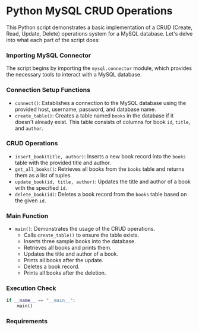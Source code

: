 # Python MySQL CRUD Operations

This Python script demonstrates a basic implementation of a CRUD (Create, Read, Update, Delete) operations system for a MySQL database. Let's delve into what each part of the script does:

### Importing MySQL Connector
The script begins by importing the `mysql.connector` module, which provides the necessary tools to interact with a MySQL database.

### Connection Setup Functions
- `connect()`: Establishes a connection to the MySQL database using the provided host, username, password, and database name.
- `create_table()`: Creates a table named `books` in the database if it doesn't already exist. This table consists of columns for book `id`, `title`, and `author`.

### CRUD Operations
- `insert_book(title, author)`: Inserts a new book record into the `books` table with the provided title and author.
- `get_all_books()`: Retrieves all books from the `books` table and returns them as a list of tuples.
- `update_book(id, title, author)`: Updates the title and author of a book with the specified `id`.
- `delete_book(id)`: Deletes a book record from the `books` table based on the given `id`.

### Main Function
- `main()`: Demonstrates the usage of the CRUD operations.
  - Calls `create_table()` to ensure the table exists.
  - Inserts three sample books into the database.
  - Retrieves all books and prints them.
  - Updates the title and author of a book.
  - Prints all books after the update.
  - Deletes a book record.
  - Prints all books after the deletion.

### Execution Check
```python
if __name__ == "__main__":
    main()
```

### Requirements
